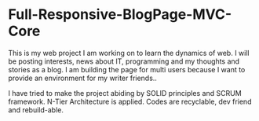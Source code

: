 # Full-Responsive-BlogPage-MVC-Core
 This is my web project I am working on to learn the dynamics of web.
 I will be posting interests, news about IT, programming and my thoughts and stories as a blog. 
 I am building the page for multi users because I want to provide an environment for my writer friends..

I have tried to make the project abiding by SOLID principles and SCRUM framework. 
N-Tier Architecture is applied.
Codes are recyclable, dev friend and rebuild-able.

